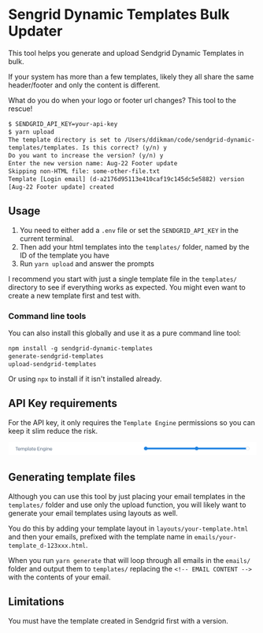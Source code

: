 # Sengrid Dynamic Templates Bulk Updater

This tool helps you generate and upload Sendgrid Dynamic Templates in bulk.

If your system has more than a few templates, likely they all share the same header/footer and only the content is different.

What do you do when your logo or footer url changes? This tool to the rescue!

```shell
$ SENDGRID_API_KEY=your-api-key
$ yarn upload
The template directory is set to /Users/ddikman/code/sendgrid-dynamic-templates/templates. Is this correct? (y/n) y
Do you want to increase the version? (y/n) y
Enter the new version name: Aug-22 Footer update
Skipping non-HTML file: some-other-file.txt
Template [Login email] (d-a2176d95113e410caf19c145dc5e5882) version [Aug-22 Footer update] created
```

## Usage

1. You need to either add a `.env` file or set the `SENDGRID_API_KEY` in the current terminal.
2. Then add your html templates into the `templates/` folder, named by the ID of the template you have
3. Run `yarn upload` and answer the prompts

I recommend you start with just a single template file in the `templates/` directory to see if everything works as expected. You might even want to create a new template first and test with.

### Command line tools

You can also install this globally and use it as a pure command line tool:

```
npm install -g sendgrid-dynamic-templates
generate-sendgrid-templates
upload-sendgrid-templates
```

Or using `npx` to install if it isn't installed already.


## API Key requirements

For the API key, it only requires the `Template Engine` permissions so you can keep it slim reduce the risk.

![Only Template Engine permissions are required](./required-permisson.png)

## Generating template files

Although you can use this tool by just placing your email templates in the `templates/` folder and use only the upload function, you will likely want to generate your email templates using layouts as well.

You do this by adding your template layout in `layouts/your-template.html` and then your emails, prefixed with the template name in `emails/your-template_d-123xxx.html`.

When you run `yarn generate` that will loop through all emails in the `emails/` folder and output them to `templates/` replacing the `<!-- EMAIL CONTENT -->` with the contents of your email.

## Limitations

You must have the template created in Sendgrid first with a version.
